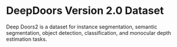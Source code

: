 # DeepDoors Version 2.0 Dataset

Deep Doors2 is a dataset for instance segmentation, semantic segmentation, object detection, classification, and monocular depth estimation tasks.